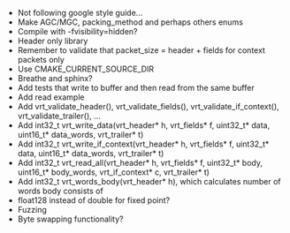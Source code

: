 * Not following google style guide...
* Make AGC/MGC, packing_method and perhaps others enums
* Compile with -fvisibility=hidden?
* Header only library
* Remember to validate that packet_size = header + fields for context packets only
* Use CMAKE_CURRENT_SOURCE_DIR
* Breathe and sphinx?
* Add tests that write to buffer and then read from the same buffer
* Add read example
* Add vrt_validate_header(), vrt_validate_fields(), vrt_validate_if_context(), vrt_validate_trailer(), ...
* Add int32_t vrt_write_data(vrt_header* h, vrt_fields* f, uint32_t* data, uint16_t* data_words, vrt_trailer* t)
* Add int32_t vrt_write_if_context(vrt_header* h, vrt_fields* f, uint32_t* data, uint16_t* data_words, vrt_trailer* t)
* Add int32_t vrt_read_all(vrt_header* h, vrt_fields* f, uint32_t* body, uint16_t* body_words, vrt_if_context* c, vrt_trailer* t)
* Add int32_t vrt_words_body(vrt_header* h), which calculates number of words body consists of
* float128 instead of double for fixed point?
* Fuzzing
* Byte swapping functionality?
